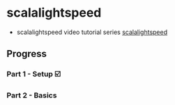 # scalalightspeed
- scalalightspeed video tutorial series [scalalightspeed](https://www.youtube.com/watch?v=-8V6bMjThNo&list=PLmtsMNDRU0BxryRX4wiwrTZ661xcp6VPM)

## Progress 

### Part 1 - Setup ☑️

### Part 2 - Basics
